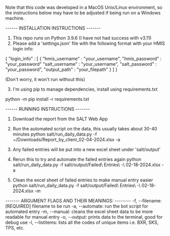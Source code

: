 Note that this code was developed in a MacOS Unix/Linux environment, so the instructions below may have to 
be adjusted if being run on a Windows machine.

------ INSTALLATION INSTRUCTIONS -------
1. This repo runs on Python 3.9.6 (I have not had success with v3.11)
2. Please add a 'settings.json' file with the following format with your HMIS login info:

{
    "login_info" : [
        {
            "hmis_username" : "your_username",
            "hmis_password" : "your_password"
            "salt_username" : "your_username",
            "salt_password" : "your_password",
            "output_path" : "your_filepath"
        }
    ]
}

(Don't worry, it won't run without this)

3. I'm using pip to manage dependencies, install using requirements.txt

python -m pip install -r requirements.txt

------ RUNNING INSTRUCTIONS -------
1. Download the report from the SALT Web App

2. Run the automated script on the data, this usually takes about 30-40 minutes
python salt/run_daily_data.py -f ~/Downloads/Report_by_client_02-04-2024.xlsx -a

3. Any failed entries will be put into a new excel sheet under 'salt/output'

4. Rerun this to try and automate the failed entries again
python salt/run_daily_data.py -f salt/output/Failed\ Entries\ -\ 02-18-2024.xlsx -a

5. Clean the excel sheet of failed entries to make manual entry easier
python salt/run_daily_data.py -f salt/output/Failed\ Entries\ -\ 02-18-2024.xlsx -m

------- ARGUMENT FLAGS AND THEIR MEANINGS: --------
-f, --filename: [REQUIRED] filename to be run
-a, --automate: run the bot script for automated entry
-m, --manual: cleans the excel sheet data to be more readable for manual entry
-o, --output: prints data to the terminal, good for debug use
-l, --listitems: lists all the codes of unique items i.e. BXR, SKS, TPS, etc.